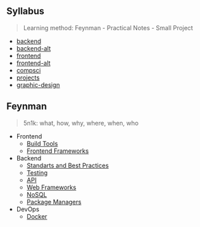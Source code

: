 ## Syllabus

> Learning method: Feynman - Practical Notes - Small Project

- [backend](./syllabus/backend-roadmap.md)
- [backend-alt](./syllabus/backend-alt.md)
- [frontend](./syllabus/frontend-roadmap.md)
- [frontend-alt](./syllabus/frontend-alt.md)
- [compsci](./syllabus/compsci-roadmap.md)
- [projects](./syllabus/projects.md)
- [graphic-design](./syllabus/graphic-design.md)

## Feynman

> 5n1k: what, how, why, where, when, who

- Frontend
  - [Build Tools](./feynman/frontend/build-tools.md)
  - [Frontend Frameworks](./feynman/frontend/frameworks.md)
- Backend
  - [Standarts and Best Practices](./feynman/backend/standarts-best-practices.md)
  - [Testing](./feynman/backend/testing.md)
  - [API](./feynman/backend/api.md)
  - [Web Frameworks](./feynman/backend/web-framework.md)
  - [NoSQL](./feynman/backend/no-sql.md)
  - [Package Managers](./feynman/backend/package-managers.md)
- DevOps
  - [Docker](./feynman/devops/docker.md)
